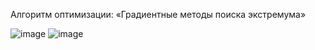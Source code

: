 Алгоритм оптимизации: «Градиентные методы поиска экстремума»

![image](https://github.com/MikaelNaz/Algorithm-of-gradient-descent/assets/93049738/a622f5b3-e5c7-43ec-8c9f-2b5430aec03d)
![image](https://github.com/MikaelNaz/Algorithm-of-gradient-descent/assets/93049738/f1b3f985-4705-40c2-a37c-1415b0e61a2a)
